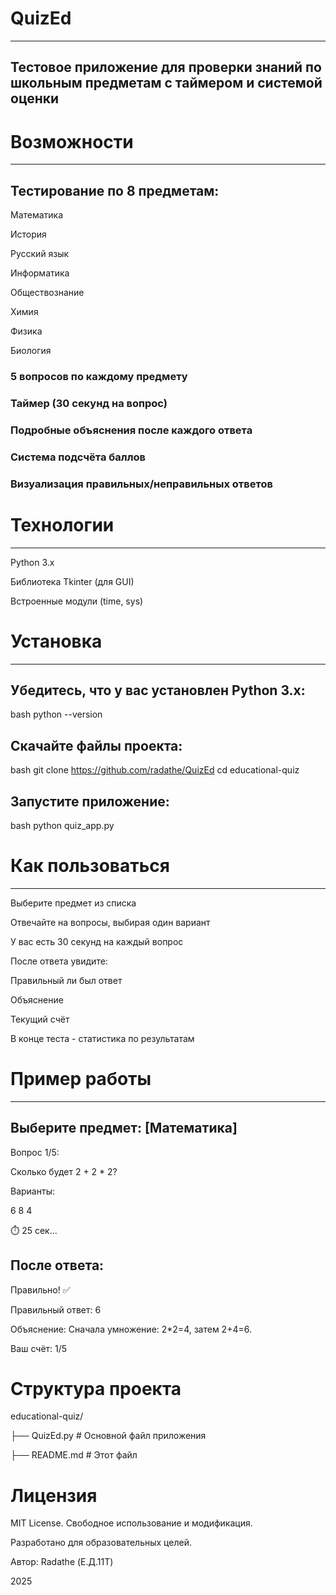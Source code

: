 # QuizEd
___
## Тестовое приложение для проверки знаний по школьным предметам с таймером и системой оценки

# Возможности
___
## Тестирование по 8 предметам:

Математика

История

Русский язык

Информатика

Обществознание

Химия

Физика

Биология

### 5 вопросов по каждому предмету

### Таймер (30 секунд на вопрос)

### Подробные объяснения после каждого ответа

### Система подсчёта баллов

### Визуализация правильных/неправильных ответов

# Технологии
___
Python 3.x

Библиотека Tkinter (для GUI)

Встроенные модули (time, sys)

# Установка
___
## Убедитесь, что у вас установлен Python 3.x:

bash
python --version
## Скачайте файлы проекта:

bash
git clone https://github.com/radathe/QuizEd
cd educational-quiz
## Запустите приложение:

bash
python quiz_app.py
# Как пользоваться
___
Выберите предмет из списка

Отвечайте на вопросы, выбирая один вариант

У вас есть 30 секунд на каждый вопрос

После ответа увидите:

Правильный ли был ответ

Объяснение

Текущий счёт

В конце теста - статистика по результатам

# Пример работы
___
## Выберите предмет: [Математика]

Вопрос 1/5:

Сколько будет 2 + 2 * 2?

Варианты:

6
8
4

⏱️ 25 сек...

## После ответа:

Правильно! ✅

Правильный ответ: 6

Объяснение: Сначала умножение: 2*2=4, затем 2+4=6.

Ваш счёт: 1/5

# Структура проекта

educational-quiz/

├── QuizEd.py       # Основной файл приложения

├── README.md         # Этот файл

# Лицензия
MIT License. Свободное использование и модификация.

Разработано для образовательных целей.

Автор: Radathe (Е.Д.11Т)

2025
